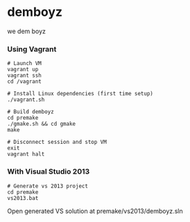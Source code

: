 demboyz
=======

we dem boyz


### Using Vagrant

    # Launch VM
    vagrant up
    vagrant ssh
    cd /vagrant

    # Install Linux dependencies (first time setup)
    ./vagrant.sh

    # Build demboyz
    cd premake
    ./gmake.sh && cd gmake
    make

    # Disconnect session and stop VM
    exit
    vagrant halt

### With Visual Studio 2013

    # Generate vs 2013 project
    cd premake
    vs2013.bat
    
Open generated VS solution at premake/vs2013/demboyz.sln
